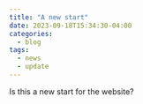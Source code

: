 ```yaml
---
title: "A new start"
date: 2023-09-18T15:34:30-04:00
categories:
  - blog
tags:
  - news
  - update
---
```

Is this a new start for the website?